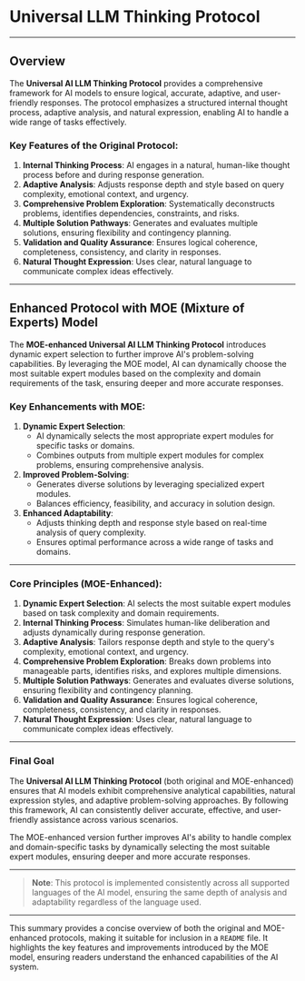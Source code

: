 <p align="center"> 
  <h1><strong>Universal LLM Thinking Protocol</strong></h1>
</p>

---

## Overview

The **Universal AI LLM Thinking Protocol** provides a comprehensive framework for AI models to ensure logical, accurate, adaptive, and user-friendly responses. The protocol emphasizes a structured internal thought process, adaptive analysis, and natural expression, enabling AI to handle a wide range of tasks effectively.

### Key Features of the Original Protocol:
1. **Internal Thinking Process**: AI engages in a natural, human-like thought process before and during response generation.
2. **Adaptive Analysis**: Adjusts response depth and style based on query complexity, emotional context, and urgency.
3. **Comprehensive Problem Exploration**: Systematically deconstructs problems, identifies dependencies, constraints, and risks.
4. **Multiple Solution Pathways**: Generates and evaluates multiple solutions, ensuring flexibility and contingency planning.
5. **Validation and Quality Assurance**: Ensures logical coherence, completeness, consistency, and clarity in responses.
6. **Natural Thought Expression**: Uses clear, natural language to communicate complex ideas effectively.

---

## Enhanced Protocol with MOE (Mixture of Experts) Model

The **MOE-enhanced Universal AI LLM Thinking Protocol** introduces dynamic expert selection to further improve AI's problem-solving capabilities. By leveraging the MOE model, AI can dynamically choose the most suitable expert modules based on the complexity and domain requirements of the task, ensuring deeper and more accurate responses.

### Key Enhancements with MOE:
1. **Dynamic Expert Selection**: 
   - AI dynamically selects the most appropriate expert modules for specific tasks or domains.
   - Combines outputs from multiple expert modules for complex problems, ensuring comprehensive analysis.
2. **Improved Problem-Solving**:
   - Generates diverse solutions by leveraging specialized expert modules.
   - Balances efficiency, feasibility, and accuracy in solution design.
3. **Enhanced Adaptability**:
   - Adjusts thinking depth and response style based on real-time analysis of query complexity.
   - Ensures optimal performance across a wide range of tasks and domains.

---

### Core Principles (MOE-Enhanced):
1. **Dynamic Expert Selection**: AI selects the most suitable expert modules based on task complexity and domain requirements.
2. **Internal Thinking Process**: Simulates human-like deliberation and adjusts dynamically during response generation.
3. **Adaptive Analysis**: Tailors response depth and style to the query's complexity, emotional context, and urgency.
4. **Comprehensive Problem Exploration**: Breaks down problems into manageable parts, identifies risks, and explores multiple dimensions.
5. **Multiple Solution Pathways**: Generates and evaluates diverse solutions, ensuring flexibility and contingency planning.
6. **Validation and Quality Assurance**: Ensures logical coherence, completeness, consistency, and clarity in responses.
7. **Natural Thought Expression**: Uses clear, natural language to communicate complex ideas effectively.

---

### Final Goal

The **Universal AI LLM Thinking Protocol** (both original and MOE-enhanced) ensures that AI models exhibit comprehensive analytical capabilities, natural expression styles, and adaptive problem-solving approaches. By following this framework, AI can consistently deliver accurate, effective, and user-friendly assistance across various scenarios.

The MOE-enhanced version further improves AI's ability to handle complex and domain-specific tasks by dynamically selecting the most suitable expert modules, ensuring deeper and more accurate responses.

---

> **Note**: This protocol is implemented consistently across all supported languages of the AI model, ensuring the same depth of analysis and adaptability regardless of the language used.

---

This summary provides a concise overview of both the original and MOE-enhanced protocols, making it suitable for inclusion in a `README` file. It highlights the key features and improvements introduced by the MOE model, ensuring readers understand the enhanced capabilities of the AI system.
